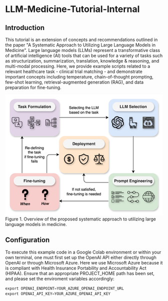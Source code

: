 # LLM-Medicine-Tutorial-Internal

## Introduction
This tutorial is an extension of concepts and recommendations outlined in the paper "A Systematic Approach to Utilizing Large Language Models in Medicine". Large language models (LLMs) represent a transformative class of artificial intelligence (AI) tools that can be used for a variety of tasks such as structurization, summarization, translation, knowledge & reasoning, and multi-modal processing. Here, we provide example scripts related to a relevant healthcare task - clinical trial matching - and demonstrate important concepts including temperature, chain-of-thought prompting, few-shot learning, retrieval-augmented generation (RAG), and data preparation for fine-tuning.

![Unable to load image](images/fig1.png)
Figure 1. Overview of the proposed systematic approach to utilizing large language models in medicine.

## Configuration
To execute this example code in a Google Colab environment or within your own terminal, one must first set up the OpenAI API either directly through OpenAI or through Microsoft Azure. Here we use Microsoft Azure because it is compliant with Health Insurance Portability and Accountability Act (HIPAA). Ensure that an appropriate PROJECT_HOME path has been set, and please set the enviroment variables accordingly:
```python
export OPENAI_ENDPOINT=YOUR_AZURE_OPENAI_ENDPOINT_URL
export OPENAI_API_KEY=YOUR_AZURE_OPENAI_API_KEY
```
